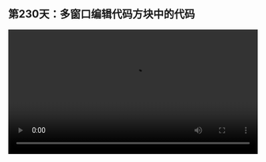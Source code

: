 ## 第230天：多窗口编辑代码方块中的代码


<video width="100%" controls controlslist="nodownload nofullscreen noremoteplayback" disablePictureInPicture>
  <source src="https://api.keepwork.com/ts-storage/siteFiles/21266/raw#1635816642396session230 多窗口编辑代码方块中的代码.webm" type="video/webm">
  <source src="https://api.keepwork.com/ts-storage/siteFiles/21267/raw#1635816655186session230 多窗口编辑代码方块中的代码_small.mp4" type="video/mp4" />
   
  你的浏览器不支持播放
</video>


### 字幕

在编写大型程序时，我们的场景中往往会有几十上百甚至上千个代码方块。
但是在Paracraft中，我们只能同时显示一个代码方块中的代码，有什么办法可以在多个窗口中同时显示多个代码方块的代码，并且同时编辑呢？
我们首先选择一个想要编辑的代码方块。
**在代码编辑区右键单击，选择编辑。**
我们看，它打开了一个外部浏览器，这里是代码方块的坐标。
在这里我们可以编辑代码，
例如say("hi")
**按Ctrl+S保存。**
如果我们切换回Paracraft，可以看到这里的代码也同步更改了。
我们再打开另外一个代码方块，同样在代码区右键单击，选择编辑。
这里又打开了一个窗口。
这里是两个窗口,我们可以同时编辑。
我们拆分成两个窗口。
如果你有多个显示器，可以在不同的显示器上平铺多个窗口，同时查看和编辑几个代码方块中的代码。
记得更改之后，要按Ctrl+S，才会保存到代码方块中。


### 动手练习


